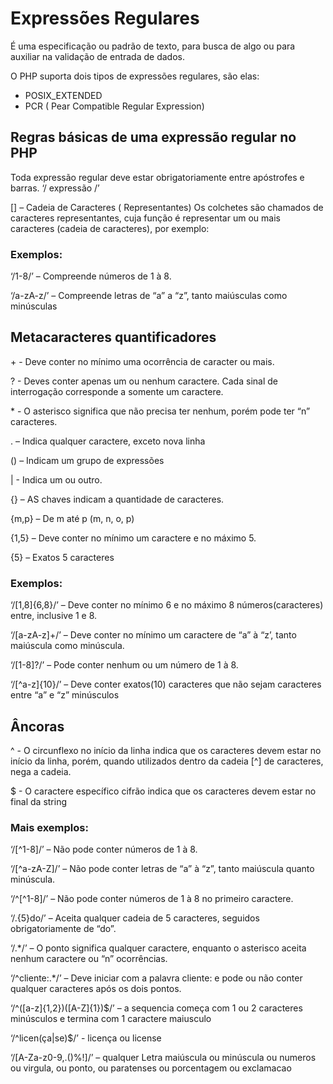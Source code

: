 # Expressões Regulares
É uma especificação ou padrão de texto, para busca de algo ou para auxiliar na validação de entrada de dados.

O PHP suporta dois tipos de expressões regulares, são elas:
-	POSIX_EXTENDED
-	PCR ( Pear Compatible Regular Expression)

## Regras básicas de uma expressão regular no PHP
Toda expressão regular deve estar obrigatoriamente entre apóstrofes e barras.
‘/ expressão /’

[] – Cadeia de Caracteres ( Representantes)
Os colchetes são chamados de caracteres representantes, cuja função é representar um ou mais caracteres (cadeia de caracteres), por exemplo:

### Exemplos:
‘/1-8/’ – Compreende números de 1 à 8.

‘/a-zA-z/’ – Compreende letras de “a” a “z”, tanto maiúsculas como minúsculas

## Metacaracteres quantificadores

\+ \- Deve conter no mínimo uma ocorrência de caracter ou mais.

\? - Deves conter apenas um ou nenhum caractere. Cada sinal de interrogação corresponde a somente um caractere.

\* \- O asterisco significa que não precisa ter nenhum, porém pode ter “n” caracteres.

. – Indica qualquer caractere, exceto nova linha

() – Indicam um grupo de expressões

| - Indica um ou outro.

{} – AS chaves indicam a quantidade de caracteres.

{m,p} – De m até p (m, n, o, p)

{1,5} – Deve conter no mínimo um caractere e no máximo 5.

{5} – Exatos 5 caracteres

### Exemplos:
‘/[1,8]{6,8}/’ – Deve conter no mínimo 6 e no máximo 8 números(caracteres) entre, inclusive 1 e 8.

‘/[a-zA-z]+/’ – Deve conter no mínimo um caractere de “a” à “z’, tanto maiúscula como minúscula.

‘/[1-8]?/’ – Pode conter nenhum ou um número de 1 à 8.

‘/[^a-z]{10}/’ – Deve conter exatos(10) caracteres que não sejam caracteres entre “a” e “z” minúsculos

## Âncoras

^ - O circunflexo no início da linha indica que os caracteres devem estar no início da linha, porém, quando utilizados dentro da cadeia [^] de caracteres, nega a cadeia.  

$ - O caractere específico cifrão indica que os caracteres devem estar no final da string

### Mais exemplos:

‘/[^1-8]/’ – Não pode conter números de 1 à 8.

‘/[^a-zA-Z]/’ – Não pode conter letras de “a” à “z”, tanto maiúscula quanto minúscula.

‘/^[^1-8]/’ – Não pode conter números de 1 à 8 no primeiro caractere.

‘/.{5}do/’ – Aceita qualquer cadeia de 5 caracteres, seguidos obrigatoriamente de “do”.

‘/.*/’ – O ponto significa qualquer caractere, enquanto o asterisco aceita nenhum caractere ou “n” ocorrências.

‘/^cliente:.*/’ – Deve iniciar com a palavra cliente: e pode ou não conter qualquer caracteres após os dois pontos.

‘/^([a-z]{1,2})([A-Z]{1})$/’ – a sequencia começa com 1 ou 2 caracteres minúsculos e termina com 1 caractere maiusculo

‘/^licen(ça|se)$/’  - licença ou license

‘/[A-Za-z0-9,.()%!]/’ – qualquer Letra maiúscula ou minúscula ou numeros ou virgula, ou ponto, ou paratenses ou porcentagem ou exclamacao
